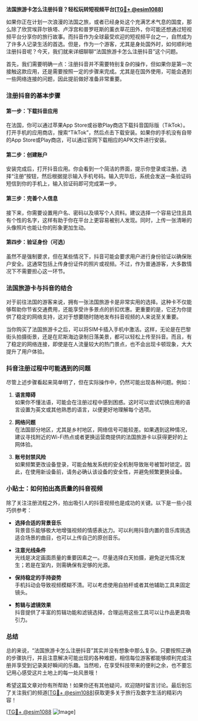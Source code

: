 **法国旅游卡怎么注册抖音？轻松玩转短视频平台[[TG💪+ @esim1088](https://t.me/s/esim1088)]**

如果你正在计划一次浪漫的法国之旅，或者已经身处这个充满艺术气息的国度，那么除了欣赏埃菲尔铁塔、卢浮宫和普罗旺斯的薰衣草花田外，你可能还想通过短视频平台分享你的旅行故事。而抖音作为全球最受欢迎的短视频平台之一，自然成为了许多人记录生活的首选。但是，作为一个游客，尤其是身处国外时，如何顺利地注册抖音呢？今天，我们就来详细聊聊“法国旅游卡怎么注册抖音”这个问题。

首先，我们需要明确一点：注册抖音并不需要特别复杂的操作，但如果你是第一次接触这款应用，还是需要按照一定的步骤来完成。尤其是在国外使用，可能会遇到一些网络连接的问题，因此提前做好准备非常重要。

### 注册抖音的基本步骤

#### 第一步：下载抖音应用
在法国，你可以通过苹果App Store或谷歌Play商店下载抖音国际版（TikTok）。打开手机的应用商店，搜索“TikTok”，然后点击下载安装。如果你的手机没有自带的App Store或Play商店，可以通过官网下载相应的APK文件进行安装。

#### 第二步：创建账户
安装完成后，打开抖音应用。你会看到一个简洁的界面，提示你登录或注册。选择“注册”按钮，然后根据提示输入手机号码。输入完毕后，系统会发送一条验证码短信到你的手机上，输入验证码即可完成第一步。

#### 第三步：完善个人信息
接下来，你需要设置用户名、密码以及填写个人资料。建议选择一个容易记住且具有个性的名字，这样有助于你在平台上更容易被别人发现。同时，上传一张清晰的头像照片也能让你的形象更加生动。

#### 第四步：验证身份（可选）
虽然不是强制要求，但在某些情况下，抖音可能会要求用户进行身份验证以确保账户安全。这通常包括上传身份证件的照片或视频。不过，作为普通游客，大多数情况下不需要担心这一环节。

### 法国旅游卡与抖音的结合

对于前往法国的游客来说，拥有一张法国旅游卡是非常实用的选择。这种卡不仅能够帮助你节省交通费用，还能享受许多景点的折扣优惠。更重要的是，它还为你提供了稳定的网络支持，这对于想要随时随地发布抖音视频的人来说至关重要。

当你购买了法国旅游卡之后，可以将SIM卡插入手机中激活。这样，无论是在巴黎街头拍摄街景，还是在尼斯海边录制日落美景，都可以轻松上传至抖音。而且，有了稳定的网络连接，即使是在人流量较大的热门景点，也不会出现卡顿现象，大大提升了用户体验。

### 抖音注册过程中可能遇到的问题

尽管上述步骤看起来简单明了，但在实际操作中，仍然可能出现各种问题。例如：

1. **语言障碍**  
   如果你不懂法语，可能会在注册过程中感到困惑。这时可以尝试切换应用的语言设置为英文或其他熟悉的语言，以便更好地理解每个选项。

2. **网络问题**  
   在法国部分地区，尤其是乡村地区，网络信号可能较差。如果遇到这种情况，建议寻找附近的Wi-Fi热点或者更换运营商提供的法国旅游卡以获得更好的上网体验。

3. **账号封禁风险**  
   如果频繁更改设备登录，可能会触发系统的安全机制导致账号被暂时锁定。因此，在使用新设备前，请务必确认该设备的安全性，并避免频繁更换设备。

### 小贴士：如何拍出高质量的抖音视频

除了关注注册流程之外，拍出吸引人的抖音视频也是成功的关键。以下是一些小技巧供参考：

- **选择合适的背景音乐**  
  背景音乐能够极大地增强视频的情感表达力。可以利用抖音内置的音乐库挑选适合场景的曲目，也可以上传自己的原创音乐。

- **注意光线条件**  
  光线是决定画面质量的重要因素之一。尽量选择白天拍摄，避免逆光情况发生；若是在室内，则需确保有足够的光源。

- **保持稳定的手持姿势**  
  手机抖动会导致视频模糊不清。可以考虑使用自拍杆或者其他辅助工具来固定镜头。

- **剪辑与滤镜效果**  
  抖音提供了丰富的剪辑功能和滤镜选择，合理运用这些工具可以让作品更具吸引力。

### 总结

总的来说，“法国旅游卡怎么注册抖音”其实并没有想象中那么复杂。只要按照正确的步骤执行，并且注意解决可能出现的各种难题，相信每位游客都能够顺利完成注册并享受到记录美好瞬间的乐趣。当然啦，在享受科技带来的便利之余，也不要忘记用心感受这片土地上的每一处风景哦！

希望这篇文章对你有所帮助！如果你还有其他疑问，欢迎随时留言讨论。最后别忘了关注我们的频道[[TG💪+ @esim1088](https://t.me/s/esim1088)]获取更多关于旅行及数字生活的精彩内容！

[[TG💪+ @esim1088](https://t.me/s/esim1088) ![Image](https://i.postimg.cc/4NQfJmqS/Snipaste-2025-05-13-00-14-12.png)]
